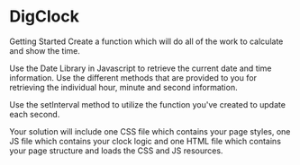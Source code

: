# DigClock
Getting Started
Create a function which will do all of the work to calculate and show the time.

Use the Date Library in Javascript to retrieve the current date and time information. Use the different methods that are provided to you for retrieving the individual hour, minute and second information.

Use the setInterval method to utilize the function you've created to update each second.

Your solution will include one CSS file which contains your page styles, one JS file which contains your clock logic and one HTML file which contains your page structure and loads the CSS and JS resources. 
